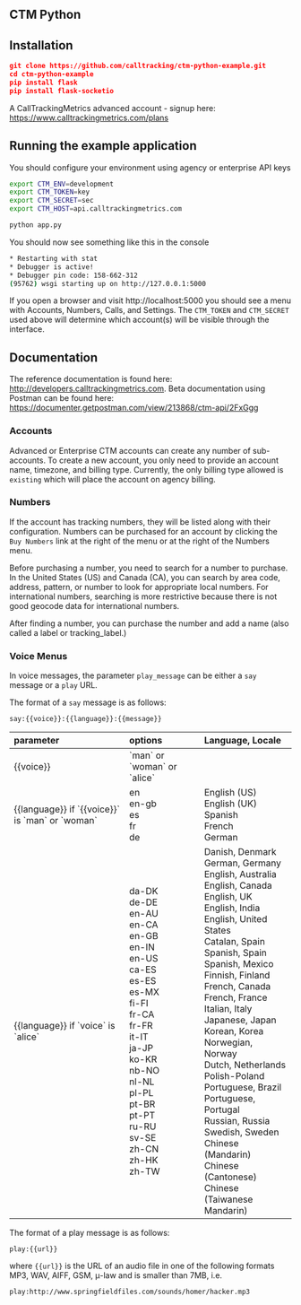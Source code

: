 CTM Python
----------

## Installation
```json
git clone https://github.com/calltracking/ctm-python-example.git
cd ctm-python-example
pip install flask
pip install flask-socketio
```

A CallTrackingMetrics advanced account - signup here: https://www.calltrackingmetrics.com/plans

## Running the example application

You should configure your environment using agency or enterprise API keys

```bash
export CTM_ENV=development
export CTM_TOKEN=key
export CTM_SECRET=sec
export CTM_HOST=api.calltrackingmetrics.com

python app.py
```

You should now see something like this in the console
```bash
* Restarting with stat
* Debugger is active!
* Debugger pin code: 158-662-312
(95762) wsgi starting up on http://127.0.0.1:5000
```

If you open a browser and visit http://localhost:5000 you should see a menu with Accounts, Numbers, Calls, and Settings. The `CTM_TOKEN` and `CTM_SECRET` used above will determine which account(s) will be visible through the interface.


## Documentation

The reference documentation is found here: http://developers.calltrackingmetrics.com. Beta documentation using Postman can be found here: https://documenter.getpostman.com/view/213868/ctm-api/2FxGgg

### Accounts
Advanced or Enterprise CTM accounts can create any number of sub-accounts. To create a new account, you only need to provide an account name, timezone, and billing type. Currently, the only billing type allowed is `existing` which will place the account on agency billing.

### Numbers
If the account has tracking numbers, they will be listed along with their configuration. Numbers can be purchased for an account by clicking the `Buy Numbers` link at the right of the menu or at the right of the Numbers menu.

Before purchasing a number, you need to search for a number to purchase. In the United States (US) and Canada (CA), you can search by area code, address, pattern, or number to look for appropriate local numbers. For international numbers, searching is more restrictive because there is not good geocode data for international numbers.

After finding a number, you can purchase the number and add a name (also called a label or tracking_label.)

### Voice Menus
In voice messages, the parameter `play_message` can be either a `say` message or a `play` URL.

The format of a `say` message is as follows:

    say:{{voice}}:{{language}}:{{message}}

<table>
<thead>
<tr>
<th align="left">parameter</th>
  <th align="left">options</th>
  <th align="left">Language, Locale</th>
</tr>
</thead>
<tbody>
<tr>
    <td>{{voice}}</td>
    <td>`man` or `woman` or `alice`</td/>
    </tr>
    <tr>
    <td>{{language}} if `{{voice}}` is `man` or `woman`</td>
    <td>en<br>
    en-gb<br>
    es<br>
    fr<br>
    de<br>
    </td>
    <td>
    English (US)<br>
    English (UK)<br>
    Spanish<br>
    French<br>
    German<br>
    </td>
</tr>
<tr>
  <td align="left">{{language}} if `voice` is `alice`</td>
  <td align="left">da-DK<br>
de-DE<br>
en-AU<br>
en-CA<br>
en-GB<br>
en-IN<br>
en-US<br>
ca-ES<br>
es-ES<br>
es-MX<br>
fi-FI<br>
fr-CA<br>
fr-FR<br>
it-IT<br>
ja-JP<br>
ko-KR<br>
nb-NO<br>
nl-NL<br>
pl-PL<br>
pt-BR<br>
pt-PT<br>
ru-RU<br>
sv-SE<br>
zh-CN<br>
zh-HK<br>
zh-TW<br></td>
<td align="left">
Danish, Denmark<br>
German, Germany<br>
English, Australia<br>
English, Canada<br>
English, UK<br>
English, India<br>
English, United States<br>
Catalan, Spain<br>
Spanish, Spain<br>
Spanish, Mexico<br>
Finnish, Finland<br>
French, Canada<br>
French, France<br>
Italian, Italy<br>
Japanese, Japan<br>
Korean, Korea<br>
Norwegian, Norway<br>
Dutch, Netherlands<br>
Polish-Poland<br>
Portuguese, Brazil<br>
Portuguese, Portugal<br>
Russian, Russia<br>
Swedish, Sweden<br>
Chinese (Mandarin)<br>
Chinese (Cantonese)<br>
Chinese (Taiwanese Mandarin)<br></td>
</tr>
</tbody>
</table>

The format of a play message is as follows:

    play:{{url}}

where `{{url}}` is the URL of an audio file in one of the following formats MP3, WAV, AIFF, GSM, μ-law and is smaller than 7MB, i.e.

    play:http://www.springfieldfiles.com/sounds/homer/hacker.mp3
